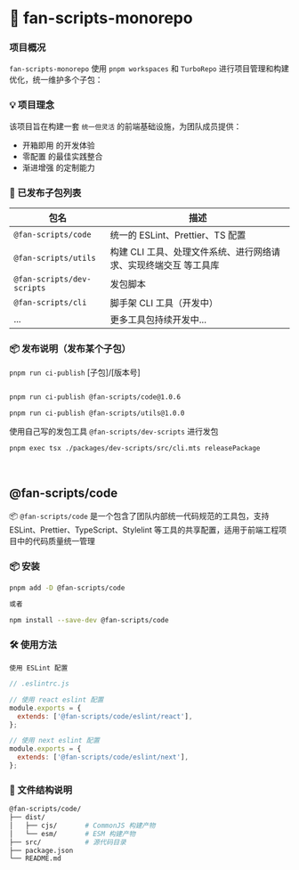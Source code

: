 # 🧩 fan-scripts-monorepo

### 项目概况 

`fan-scripts-monorepo` 使用 `pnpm workspaces` 和 `TurboRepo` 进行项目管理和构建优化，统一维护多个子包：


### 💡 项目理念

该项目旨在构建一套 `统一但灵活` 的前端基础设施，为团队成员提供：

- 开箱即用 的开发体验
- 零配置 的最佳实践整合
- 渐进增强 的定制能力

### 📁 已发布子包列表

| 包名                  | 描述                        |
| ------------------- | ------------------------- |
| `@fan-scripts/code` | 统一的 ESLint、Prettier、TS 配置 |
| `@fan-scripts/utils` | 构建 CLI 工具、处理文件系统、进行网络请求、实现终端交互 等工具库 |
| `@fan-scripts/dev-scripts`  | 发包脚本         |
| `@fan-scripts/cli`  | 脚手架 CLI 工具（开发中）           |
| ...                 | 更多工具包持续开发中...             |


### 📦 发布说明（发布某个子包）

`pnpm run ci-publish` [子包]/[版本号]


```bash

pnpm run ci-publish @fan-scripts/code@1.0.6 

pnpm run ci-publish @fan-scripts/utils@1.0.0
```

使用自己写的发包工具 `@fan-scripts/dev-scripts` 进行发包

```bash
pnpm exec tsx ./packages/dev-scripts/src/cli.mts releasePackage
```

<br />



## @fan-scripts/code

📦 `@fan-scripts/code` 是一个包含了团队内部统一代码规范的工具包，支持 ESLint、Prettier、TypeScript、Stylelint 等工具的共享配置，适用于前端工程项目中的代码质量统一管理

### 📦 安装

```bash
pnpm add -D @fan-scripts/code

或者

npm install --save-dev @fan-scripts/code
```

### 🛠 使用方法


`使用 ESLint 配置`

```js
// .eslintrc.js

// 使用 react eslint 配置
module.exports = {
  extends: ['@fan-scripts/code/eslint/react'],
};

// 使用 next eslint 配置
module.exports = {
  extends: ['@fan-scripts/code/eslint/next'],
};

```


### 📂 文件结构说明


```bash
@fan-scripts/code/
├── dist/
│   ├── cjs/       # CommonJS 构建产物
│   └── esm/       # ESM 构建产物
├── src/           # 源代码目录
├── package.json
└── README.md

```


